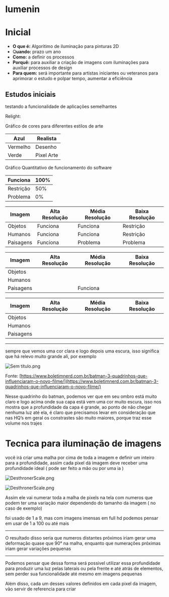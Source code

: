 # lumenin

# Inicial

- **O que é:** Algoritimo de iluminação para pinturas 2D
- Q**uando:** prazo um ano
- **Como:** a definir os processos
- **Porquê:** para auxiliar a criação de imagens com iluminações para auxiliar processos de design
- **Para quem:** será importante para artistas iniciantes ou veteranos para aprimorar o estudo e polpar tempo, aumentar a eficiência

## Estudos iniciais

testando a funcionalidade de aplicações semelhantes

Relight:

Gráfico de cores para diferentes estilos de arte

| Azul | Realista |
| --- | --- |
| Vermelho | Desenho |
| Verde | Pixel Arte |

Gráfico Quantitativo de funcionamento do software

| Funciona | 100% |
| --- | --- |
| Restrição | 50% |
| Problema | 0% |

| Imagem | Alta Resolução | Média Resolução | Baixa Resolução |
| --- | --- | --- | --- |
| Objetos | Funciona | Funciona | Restrição |
| Humanos  | Funciona | Funciona | Restrição |
| Paisagens | Funciona | Problema | Problema |

| Imagem | Alta Resolução | Média Resolução | Baixa Resolução |
| --- | --- | --- | --- |
| Objetos |  |  |  |
| Humanos  |  |  |  |
| Paisagens |  | Funciona |  |

| Imagem | Alta Resolução | Média Resolução | Baixa Resolução |
| --- | --- | --- | --- |
| Objetos |  |  |  |
| Humanos  |  |  |  |
| Paisagens |  |  |  |

---

sempre que vemos uma cor clara e logo depois uma escura, isso significa que há relevo muito grande ali, por exemplo 

![Sem título.png](lumenin%205a0cf487978c40a39f8163bc56b6e115/Sem_ttulo.png)

Fonte: [https://www.boletimnerd.com.br/batman-3-quadrinhos-que-influenciaram-o-novo-filme/](https://www.boletimnerd.com.br/batman-3-quadrinhos-que-influenciaram-o-novo-filme/)

Nesse quadrinho do batman, podemos ver que em seu ombro está muito claro e logo acima onde sua capa está vem uma cor muito escura, isso nos mostra que a profundidade da capa é grande, ao ponto de não chegar nenhuma luz até ela, é claro que precisamos levar em consideração que nas HQ’s em geral os constrastes são muito maiores, porque traz esse volume nos trajes

# Tecnica para iluminação de imagens

você irá criar uma malha por cima de toda a imagem e definir um inteiro para a profundidade, assim cada pixel dá imagem deve receber uma profundidade ideal ( pode ser feito a mão ou por uma ia ) 

![DesthronerScale.png](lumenin%205a0cf487978c40a39f8163bc56b6e115/DesthronerScale.png)

![DesthronerScale.png](lumenin%205a0cf487978c40a39f8163bc56b6e115/DesthronerScale%201.png)

Assim ele vai numerar toda a malha de pixels na tela com numeros que podem ter uma variação maior dependendo do tamanho da imagem ( no caso de exemplo)

foi usado de 1 a 9, mas com imagens imensas em full hd podemos pensar em usar de 1 a 100 ou até mais

---

O resultado disso seria que numeros distantes próximos iriam gerar uma deformação quase que 90° na malha, enquanto que numerações próximas iriam gerar variações pequenas

---

Podemos pensar que dessa forma será possivel utilizar essa profundidade para produzir uma luz pelas laterais ou pela frente e até atrás de elementos, sem perder sua funcionalidade até mesmo em imagens pequenas

Além disso, cada um desses valores definidos em cada pixel da imagem, vão servir de referencia para criar